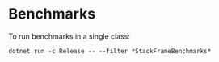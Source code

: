 # Benchmarks

To run benchmarks in a single class:

```shell-script
dotnet run -c Release -- --filter *StackFrameBenchmarks*
```
